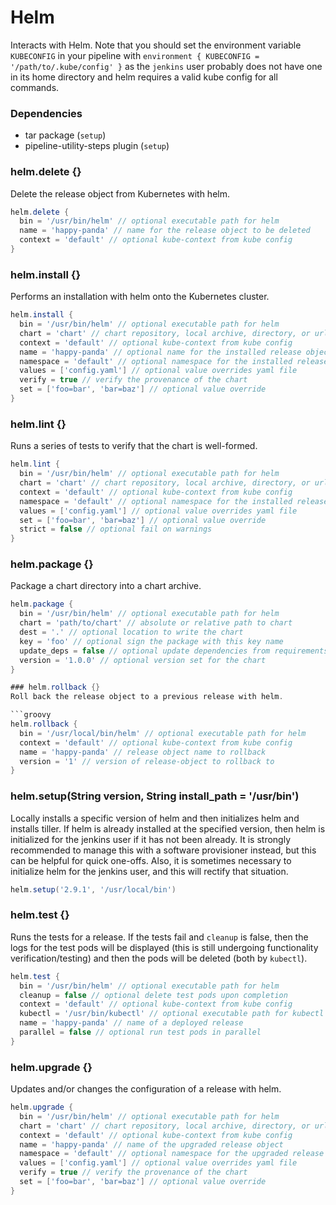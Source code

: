 # Helm

Interacts with Helm. Note that you should set the environment variable `KUBECONFIG` in your pipeline with `environment { KUBECONFIG = '/path/to/.kube/config' }` as the `jenkins` user probably does not have one in its home directory and helm requires a valid kube config for all commands.

### Dependencies

- tar package (`setup`)
- pipeline-utility-steps plugin (`setup`)

### helm.delete {}
Delete the release object from Kubernetes with helm.

```groovy
helm.delete {
  bin = '/usr/bin/helm' // optional executable path for helm
  name = 'happy-panda' // name for the release object to be deleted
  context = 'default' // optional kube-context from kube config
}
```

### helm.install {}
Performs an installation with helm onto the Kubernetes cluster.

```groovy
helm.install {
  bin = '/usr/bin/helm' // optional executable path for helm
  chart = 'chart' // chart repository, local archive, directory, or url to install
  context = 'default' // optional kube-context from kube config
  name = 'happy-panda' // optional name for the installed release object
  namespace = 'default' // optional namespace for the installed release object
  values = ['config.yaml'] // optional value overrides yaml file
  verify = true // verify the provenance of the chart
  set = ['foo=bar', 'bar=baz'] // optional value override
}
```

### helm.lint {}
Runs a series of tests to verify that the chart is well-formed.

```groovy
helm.lint {
  bin = '/usr/bin/helm' // optional executable path for helm
  chart = 'chart' // chart repository, local archive, directory, or url to install
  context = 'default' // optional kube-context from kube config
  namespace = 'default' // optional namespace for the installed release object
  values = ['config.yaml'] // optional value overrides yaml file
  set = ['foo=bar', 'bar=baz'] // optional value override
  strict = false // optional fail on warnings
}
```

### helm.package {}
Package a chart directory into a chart archive.

```groovy
helm.package {
  bin = '/usr/bin/helm' // optional executable path for helm
  chart = 'path/to/chart' // absolute or relative path to chart
  dest = '.' // optional location to write the chart
  key = 'foo' // optional sign the package with this key name
  update_deps = false // optional update dependencies from requirements prior to packaging
  version = '1.0.0' // optional version set for the chart
}

### helm.rollback {}
Roll back the release object to a previous release with helm.

```groovy
helm.rollback {
  bin = '/usr/local/bin/helm' // optional executable path for helm
  context = 'default' // optional kube-context from kube config
  name = 'happy-panda' // release object name to rollback
  version = '1' // version of release-object to rollback to
}
```

### helm.setup(String version, String install_path = '/usr/bin')
Locally installs a specific version of helm and then initializes helm and installs tiller. If helm is already installed at the specified version, then helm is initialized for the jenkins user if it has not been already. It is strongly recommended to manage this with a software provisioner instead, but this can be helpful for quick one-offs. Also, it is sometimes necessary to initialize helm for the jenkins user, and this will rectify that situation.

```groovy
helm.setup('2.9.1', '/usr/local/bin')
```

### helm.test {}
Runs the tests for a release. If the tests fail and `cleanup` is false, then the logs for the test pods will be displayed (this is still undergoing functionality verification/testing) and then the pods will be deleted (both by `kubectl`).

```groovy
helm.test {
  bin = '/usr/bin/helm' // optional executable path for helm
  cleanup = false // optional delete test pods upon completion
  context = 'default' // optional kube-context from kube config
  kubectl = '/usr/bin/kubectl' // optional executable path for kubectl
  name = 'happy-panda' // name of a deployed release
  parallel = false // optional run test pods in parallel
}
```

### helm.upgrade {}
Updates and/or changes the configuration of a release with helm.

```groovy
helm.upgrade {
  bin = '/usr/bin/helm' // optional executable path for helm
  chart = 'chart' // chart repository, local archive, directory, or url to upgrade
  context = 'default' // optional kube-context from kube config
  name = 'happy-panda' // name of the upgraded release object
  namespace = 'default' // optional namespace for the upgraded release object
  values = ['config.yaml'] // optional value overrides yaml file
  verify = true // verify the provenance of the chart
  set = ['foo=bar', 'bar=baz'] // optional value override
}
```
